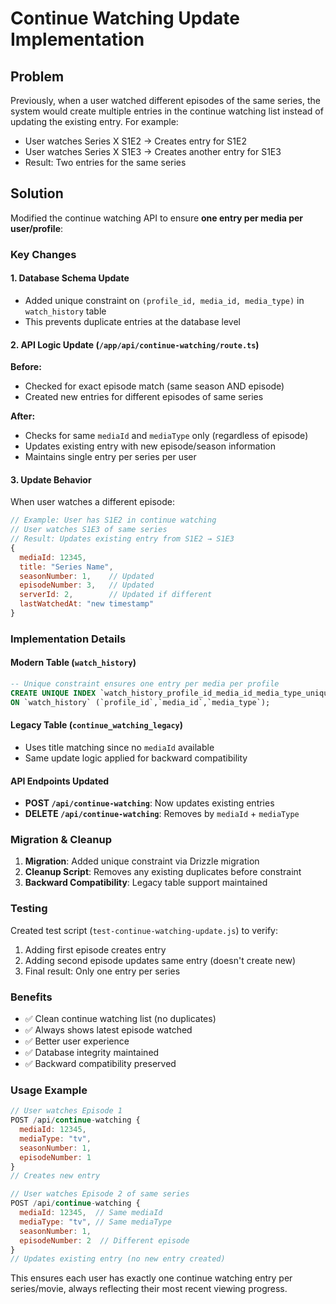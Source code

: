 # Continue Watching Update Implementation

## Problem
Previously, when a user watched different episodes of the same series, the system would create multiple entries in the continue watching list instead of updating the existing entry. For example:
- User watches Series X S1E2 → Creates entry for S1E2
- User watches Series X S1E3 → Creates another entry for S1E3
- Result: Two entries for the same series

## Solution
Modified the continue watching API to ensure **one entry per media per user/profile**:

### Key Changes

#### 1. Database Schema Update
- Added unique constraint on `(profile_id, media_id, media_type)` in `watch_history` table
- This prevents duplicate entries at the database level

#### 2. API Logic Update (`/app/api/continue-watching/route.ts`)
**Before:**
- Checked for exact episode match (same season AND episode)
- Created new entries for different episodes of same series

**After:**
- Checks for same `mediaId` and `mediaType` only (regardless of episode)
- Updates existing entry with new episode/season information
- Maintains single entry per series per user

#### 3. Update Behavior
When user watches a different episode:
```javascript
// Example: User has S1E2 in continue watching
// User watches S1E3 of same series
// Result: Updates existing entry from S1E2 → S1E3
{
  mediaId: 12345,
  title: "Series Name",
  seasonNumber: 1,    // Updated
  episodeNumber: 3,   // Updated  
  serverId: 2,        // Updated if different
  lastWatchedAt: "new timestamp"
}
```

### Implementation Details

#### Modern Table (`watch_history`)
```sql
-- Unique constraint ensures one entry per media per profile
CREATE UNIQUE INDEX `watch_history_profile_id_media_id_media_type_unique` 
ON `watch_history` (`profile_id`,`media_id`,`media_type`);
```

#### Legacy Table (`continue_watching_legacy`)
- Uses title matching since no `mediaId` available
- Same update logic applied for backward compatibility

#### API Endpoints Updated
- **POST `/api/continue-watching`**: Now updates existing entries
- **DELETE `/api/continue-watching`**: Removes by `mediaId` + `mediaType`

### Migration & Cleanup
1. **Migration**: Added unique constraint via Drizzle migration
2. **Cleanup Script**: Removes any existing duplicates before constraint
3. **Backward Compatibility**: Legacy table support maintained

### Testing
Created test script (`test-continue-watching-update.js`) to verify:
1. Adding first episode creates entry
2. Adding second episode updates same entry (doesn't create new)
3. Final result: Only one entry per series

### Benefits
- ✅ Clean continue watching list (no duplicates)
- ✅ Always shows latest episode watched
- ✅ Better user experience
- ✅ Database integrity maintained
- ✅ Backward compatibility preserved

### Usage Example
```javascript
// User watches Episode 1
POST /api/continue-watching {
  mediaId: 12345,
  mediaType: "tv",
  seasonNumber: 1,
  episodeNumber: 1
}
// Creates new entry

// User watches Episode 2 of same series
POST /api/continue-watching {
  mediaId: 12345,  // Same mediaId
  mediaType: "tv", // Same mediaType
  seasonNumber: 1,
  episodeNumber: 2  // Different episode
}
// Updates existing entry (no new entry created)
```

This ensures each user has exactly one continue watching entry per series/movie, always reflecting their most recent viewing progress.